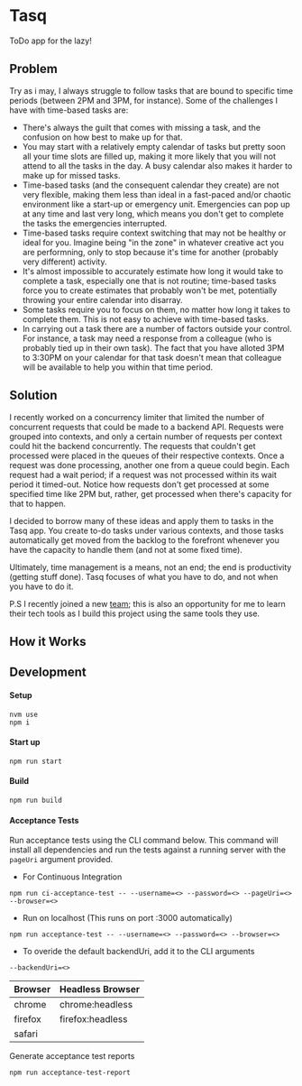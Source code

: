 # Tasq
ToDo app for the lazy!

## Problem
Try as i may, I always struggle to follow tasks that are bound to specific time periods (between 2PM and 3PM, for instance). Some of the challenges I have with time-based tasks are:
- There's always the guilt that comes with missing a task, and the confusion on how best to make up for that.
- You may start with a relatively empty calendar of tasks but pretty soon all your time slots are filled up, making it more likely that you will not attend to all the tasks in the day. A busy calendar also makes it harder to make up for missed tasks.
- Time-based tasks (and the consequent calendar they create) are not very flexible, making them less than ideal in a fast-paced and/or chaotic environment like a start-up or emergency unit. Emergencies can pop up at any time and last very long, which means you don't get to complete the tasks the emergencies interrupted.
- Time-based tasks require context switching that may not be healthy or ideal for you. Imagine being "in the zone" in whatever creative act you are performning, only to stop because it's time for another (probably very different) activity.
- It's almost impossible to accurately estimate how long it would take to complete a task, especially one that is not routine; time-based tasks force you to create estimates that probably won't be met, potentially throwing your entire calendar into disarray.
- Some tasks require you to focus on them, no matter how long it takes to complete them. This is not easy to achieve with time-based tasks.
- In carrying out a task there are a number of factors outside your control. For instance, a task may need a response from a colleague (who is probably tied up in their own task). The fact that you have alloted 3PM to 3:30PM on your calendar for that task doesn't mean that colleague will be available to help you within that time period.

## Solution
I recently worked on a concurrency limiter that limited the number of concurrent requests that could be made to a backend API. Requests were grouped into contexts, and only a certain number of requests per context could hit the backend concurrently. The requests that couldn't get processed were placed in the queues of their respective contexts. Once a request was done processing, another one from a queue could begin. Each request had a wait period; if a request was not processed within its wait period it timed-out. Notice how requests don't get processed at some specified time like 2PM but, rather, get processed when there's capacity for that to happen.

I decided to borrow many of these ideas and apply them to tasks in the Tasq app. You create to-do tasks under various contexts, and those tasks automatically get moved from the backlog to the forefront whenever you have the capacity to handle them (and not at some fixed time).

Ultimately, time management is a means, not an end; the end is productivity (getting stuff done). Tasq focuses of what you have to do, and not when you have to do it.

P.S I recently joined a new [team](https://phenixrts.com/en-us/); this is also an opportunity for me to learn their tech tools as I build this project using the same tools they use.

## How it Works

## Development

#### Setup
```
nvm use
npm i
```

#### Start up
```
npm run start
```

#### Build
```
npm run build
```

#### Acceptance Tests

Run acceptance tests using the CLI command below. This command will install all dependencies and run the tests against a running server with the `pageUri` argument provided.
* For Continuous Integration
```
npm run ci-acceptance-test -- --username=<> --password=<> --pageUri=<> --browser=<>
```
* Run on localhost (This runs on port :3000 automatically)
```
npm run acceptance-test -- --username=<> --password=<> --browser=<>
```
* To overide the default backendUri, add it to the CLI arguments
```
--backendUri=<>
```


| Browser    | Headless Browser |
| :--------- | :--------------- |
| chrome     | chrome:headless  |
| firefox    | firefox:headless |
| safari     |                  |

Generate acceptance test reports
```
npm run acceptance-test-report
```
